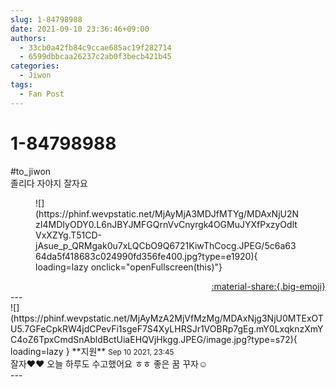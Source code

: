 ```yaml
---
slug: 1-84798988
date: 2021-09-10 23:36:46+09:00
authors:
  - 33cb0a42fb84c9ccae685ac19f282714
  - 6599dbbcaa26237c2ab0f3becb421b45
categories:
  - Jiwon
tags:
  - Fan Post
---
```


# 1-84798988

<div class="post-container" markdown="1">
<div class="content-container md-sidebar__scrollwrap" markdown="1">

\#to_jiwon<br>졸리다 자야지 잘자요
<figure markdown="1">
![](https://phinf.wevpstatic.net/MjAyMjA3MDJfMTYg/MDAxNjU2NzI4MDIyODY0.L6nJBYJMFGQrnVvCnyrgk4OGMuJYXfPxzyOdltVxXZYg.T51CD-jAsue_p_QRMgak0u7xLQCbO9Q6721KiwThCocg.JPEG/5c6a6364da5f418683c024990fd356fe400.jpg?type=e1920){ loading=lazy onclick="openFullscreen(this)"}
</figure>


</div>
</div>

<div style="text-align: right;" markdown="1">
<a href="https://weverse.io/fromis9/fanpost/1-84798988" style="text-align: right;">:material-share:{.big-emoji}</a>
</div>
---

<div class="comments-container md-sidebar__scrollwrap" markdown="1">
<div class="comment" markdown="1">
<div class='id-container' markdown="1">
![](https://phinf.wevpstatic.net/MjAyMzA2MjVfMzMg/MDAxNjg3NjU0MTExOTU5.7GFeCpkRW4jdCPevFi1sgeF7S4XyLHRSJr1VOBRp7gEg.mY0LxqknzXmYC4oZ6TpxCmdSnAbldBctUiaEHQVjHkgg.JPEG/image.jpg?type=s72){ loading=lazy }
**<span class="artist">지원</span>** <small>Sep 10 2021, 23:45</small><br>
</div>
<div class='comment-body' markdown="1">
잘자❤️❤️ 오늘 하루도 수고했어요 ㅎㅎ 좋은 꿈 꾸자☺️
</div>
</div>
</div>
---
